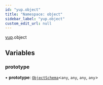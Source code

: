 ```yaml
---
id: "yup.object"
title: "Namespace: object"
sidebar_label: "yup.object"
custom_edit_url: null
---
```


[yup](yup.md).object

## Variables

### prototype

• **prototype**: [`ObjectSchema`](../classes/yup.ObjectSchema.md)<`any`, `any`, `any`, `any`\>
